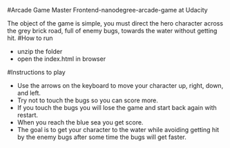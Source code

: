 #Arcade Game Master
Frontend-nanodegree-arcade-game at Udacity

The object of the game is simple, you must direct the hero character across the grey brick road, full of enemy bugs, towards the water without getting hit.
#How to run
* unzip the folder 
* open the index.html in browser 

#Instructions to play

* Use the arrows on the keyboard to move your character up, right, down, and left.
* Try not to touch the bugs so you can score more.
* If you touch the bugs you will lose the game and start back again with restart.
* When you reach the blue sea you get score.
* The goal is to get your character to the water while avoiding getting hit by the enemy bugs after some time the bugs will get faster.